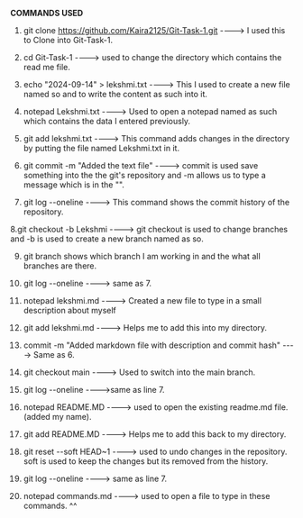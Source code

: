 **COMMANDS USED**

1. git clone https://github.com/Kaira2125/Git-Task-1.git ----> I used this to Clone into Git-Task-1.

2. cd Git-Task-1 ----> used to change the directory which contains the read me file.

3. echo "2024-09-14" > lekshmi.txt ----> This I used to create a new file named so and to write the content as such into it.

4. notepad Lekshmi.txt ----> Used to open a notepad named as such which contains the data I entered previously.

5. git add lekshmi.txt ----> This command adds changes in the directory by putting the file named Lekshmi.txt in it.

6. git commit -m "Added the text file" ----> commit is used save something into the the git's repository and -m allows us to type a message which is in the "".

7. git log --oneline ----> This command shows the commit history of the repository.

8.git checkout -b Lekshmi ----> git checkout is used to change branches and -b is used to create a new branch named as so.

9. git branch shows which branch I am working in and the what all branches are there.

10. git log --oneline ----> same as 7.

11. notepad lekshmi.md ----> Created a new file to type in a small description about myself

12. git add lekshmi.md ----> Helps me to add this into my directory.

13. commit -m "Added markdown file with description and commit hash" ----> Same as 6.

14. git checkout main ----> Used to switch into the main branch.

15. git log --oneline ---->same as line 7.

16. notepad README.MD ----> used to open the existing readme.md file.(added my name).

17. git add README.MD ----> Helps me to add this back to my directory.

18. git reset --soft HEAD~1 ----> used to undo changes in the repository. soft is used to keep the changes but its removed from the history.

19. git log --oneline ----> same as line 7.

20. notepad commands.md ----> used to open a file to type in these commands. ^^
